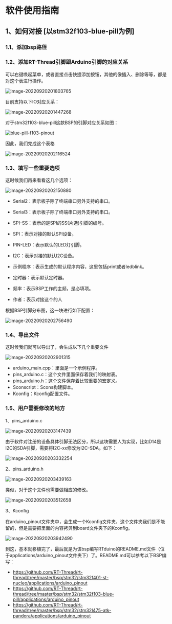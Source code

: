 # 软件使用指南

## 1、如何对接 [以stm32f103-blue-pill为例]

### 1.1、添加bsp路径

### 1.2、添加RT-Thread引脚跟Arduino引脚的对应关系

可以右键唤起菜单，或者直接点击快捷添加按钮，其他的像插入、删除等等，都是对这个表进行操作。

![image-20220920201803765](figures/image-20220920201803765.png)

目前支持以下IO对应关系：

![image-20220920201447268](figures/image-20220920201447268.png)

对于stm32f103-blue-pill这款BSP的引脚对应关系如图：

![blue-pill-f103-pinout](figures/blue-pill-f103-pinout.jpg)

因此，我们完成这个表格

![image-20220920202116524](figures/image-20220920202116524.png)

### 1.3、填写一些重要选项

这时候我们再来看看这几个选项：

![image-20220920202150880](figures/image-20220920202150880.png)

- Serial2：表示板子除了终端串口另外支持的串口。

- Serial3：表示板子除了终端串口另外支持的串口。

- SPI-SS：表示的是SPI的SS(片选)引脚的编号。

- SPI：表示对接的默认SPI设备。

- PIN-LED：表示默认的LED灯引脚。

- I2C：表示对接的默认I2C设备。

- 示例程序：表示生成的默认程序内容，这里包括print或者ledblink。

- 定时器：表示默认定时器。

- 频率：表示BSP工作的主频，是必填项。
- 作者：表示对接这个的人

根据BSP引脚分布图，这一块进行如下配置：

![image-20220920202756490](figures/image-20220920202756490.png)

### 1.4、导出文件

这时候我们就可以导出了，会生成以下几个重要文件

![image-20220920202901315](figures/image-20220920202901315.png)

- arduino_main.cpp：里面是一个示例程序。
- pins_arduino.c：这个文件里面保存着我们的映射表。
- pins_arduino.h：这个文件保存着比较重要的宏定义。
- Sconscript：Scons构建脚本。
- Kconfig：Kconfig配置文件。

### 1.5、用户需要修改的地方

1、pins_arduino.c

![image-20220920203147439](figures/image-20220920203147439.png)

由于软件对注册的设备具体引脚无法区分，所以这块需要人为实现，比如D14是I2C的SDA引脚，需要将I2C-xx修改为I2C-SDA。如下：

![image-20220920203332254](figures/image-20220920203332254.png)

2、pins_arduino.h

![image-20220920203439163](figures/image-20220920203439163.png)

类似，对于这个文件也需要做相应的修改。

![image-20220920203512658](figures/image-20220920203512658.png)

3、Kconfig

在arduino_pinout文件夹中，会生成一个Kconfig文件夹，这个文件夹我们是不能留的，但是需要把里面的内容拷贝到board文件夹下的Kconfig。

![image-20220920203942490](figures/image-20220920203942490.png)

到这，基本就移植完了，最后就是为该bsp编写RTduino的README.md文件（位于applications/arduino_pinout文件夹下）了。README.md可以参考以下BSP编写：

- https://github.com/RT-Thread/rt-thread/tree/master/bsp/stm32/stm32f401-st-nucleo/applications/arduino_pinout
- https://github.com/RT-Thread/rt-thread/tree/master/bsp/stm32/stm32f103-blue-pill/applications/arduino_pinout
- https://github.com/RT-Thread/rt-thread/tree/master/bsp/stm32/stm32l475-atk-pandora/applications/arduino_pinout
